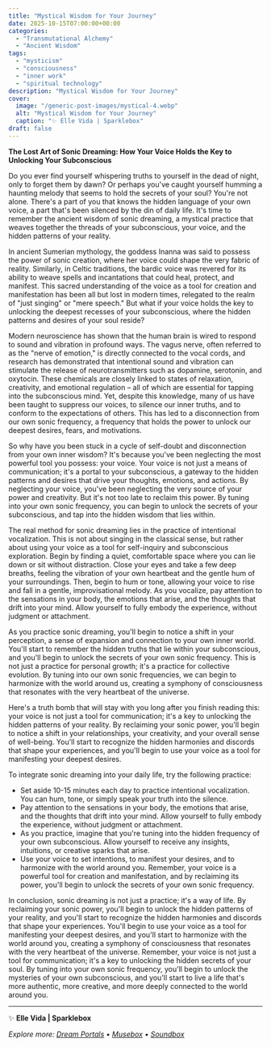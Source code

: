 ```yaml
---
title: "Mystical Wisdom for Your Journey"
date: 2025-10-15T07:00:00+00:00
categories:
  - "Transmutational Alchemy"
  - "Ancient Wisdom"
tags:
  - "mysticism"
  - "consciousness"
  - "inner work"
  - "spiritual technology"
description: "Mystical Wisdom for Your Journey"
cover:
  image: "/generic-post-images/mystical-4.webp"
  alt: "Mystical Wisdom for Your Journey"
  caption: "✨ Elle Vida | Sparklebox"
draft: false
---
```


**The Lost Art of Sonic Dreaming: How Your Voice Holds the Key to Unlocking Your Subconscious**

Do you ever find yourself whispering truths to yourself in the dead of night, only to forget them by dawn? Or perhaps you've caught yourself humming a haunting melody that seems to hold the secrets of your soul? You're not alone. There's a part of you that knows the hidden language of your own voice, a part that's been silenced by the din of daily life. It's time to remember the ancient wisdom of sonic dreaming, a mystical practice that weaves together the threads of your subconscious, your voice, and the hidden patterns of your reality.

In ancient Sumerian mythology, the goddess Inanna was said to possess the power of sonic creation, where her voice could shape the very fabric of reality. Similarly, in Celtic traditions, the bardic voice was revered for its ability to weave spells and incantations that could heal, protect, and manifest. This sacred understanding of the voice as a tool for creation and manifestation has been all but lost in modern times, relegated to the realm of "just singing" or "mere speech." But what if your voice holds the key to unlocking the deepest recesses of your subconscious, where the hidden patterns and desires of your soul reside?

Modern neuroscience has shown that the human brain is wired to respond to sound and vibration in profound ways. The vagus nerve, often referred to as the "nerve of emotion," is directly connected to the vocal cords, and research has demonstrated that intentional sound and vibration can stimulate the release of neurotransmitters such as dopamine, serotonin, and oxytocin. These chemicals are closely linked to states of relaxation, creativity, and emotional regulation – all of which are essential for tapping into the subconscious mind. Yet, despite this knowledge, many of us have been taught to suppress our voices, to silence our inner truths, and to conform to the expectations of others. This has led to a disconnection from our own sonic frequency, a frequency that holds the power to unlock our deepest desires, fears, and motivations.

So why have you been stuck in a cycle of self-doubt and disconnection from your own inner wisdom? It's because you've been neglecting the most powerful tool you possess: your voice. Your voice is not just a means of communication; it's a portal to your subconscious, a gateway to the hidden patterns and desires that drive your thoughts, emotions, and actions. By neglecting your voice, you've been neglecting the very source of your power and creativity. But it's not too late to reclaim this power. By tuning into your own sonic frequency, you can begin to unlock the secrets of your subconscious, and tap into the hidden wisdom that lies within.

The real method for sonic dreaming lies in the practice of intentional vocalization. This is not about singing in the classical sense, but rather about using your voice as a tool for self-inquiry and subconscious exploration. Begin by finding a quiet, comfortable space where you can lie down or sit without distraction. Close your eyes and take a few deep breaths, feeling the vibration of your own heartbeat and the gentle hum of your surroundings. Then, begin to hum or tone, allowing your voice to rise and fall in a gentle, improvisational melody. As you vocalize, pay attention to the sensations in your body, the emotions that arise, and the thoughts that drift into your mind. Allow yourself to fully embody the experience, without judgment or attachment.

As you practice sonic dreaming, you'll begin to notice a shift in your perception, a sense of expansion and connection to your own inner world. You'll start to remember the hidden truths that lie within your subconscious, and you'll begin to unlock the secrets of your own sonic frequency. This is not just a practice for personal growth; it's a practice for collective evolution. By tuning into our own sonic frequencies, we can begin to harmonize with the world around us, creating a symphony of consciousness that resonates with the very heartbeat of the universe.

Here's a truth bomb that will stay with you long after you finish reading this: your voice is not just a tool for communication; it's a key to unlocking the hidden patterns of your reality. By reclaiming your sonic power, you'll begin to notice a shift in your relationships, your creativity, and your overall sense of well-being. You'll start to recognize the hidden harmonies and discords that shape your experiences, and you'll begin to use your voice as a tool for manifesting your deepest desires.

To integrate sonic dreaming into your daily life, try the following practice:

* Set aside 10-15 minutes each day to practice intentional vocalization. You can hum, tone, or simply speak your truth into the silence.
* Pay attention to the sensations in your body, the emotions that arise, and the thoughts that drift into your mind. Allow yourself to fully embody the experience, without judgment or attachment.
* As you practice, imagine that you're tuning into the hidden frequency of your own subconscious. Allow yourself to receive any insights, intuitions, or creative sparks that arise.
* Use your voice to set intentions, to manifest your desires, and to harmonize with the world around you. Remember, your voice is a powerful tool for creation and manifestation, and by reclaiming its power, you'll begin to unlock the secrets of your own sonic frequency.

In conclusion, sonic dreaming is not just a practice; it's a way of life. By reclaiming your sonic power, you'll begin to unlock the hidden patterns of your reality, and you'll start to recognize the hidden harmonies and discords that shape your experiences. You'll begin to use your voice as a tool for manifesting your deepest desires, and you'll start to harmonize with the world around you, creating a symphony of consciousness that resonates with the very heartbeat of the universe. Remember, your voice is not just a tool for communication; it's a key to unlocking the hidden secrets of your soul. By tuning into your own sonic frequency, you'll begin to unlock the mysteries of your own subconscious, and you'll start to live a life that's more authentic, more creative, and more deeply connected to the world around you.

---

✨ **Elle Vida | Sparklebox**

*Explore more: [Dream Portals](/the-dreamtoolkit/) • [Musebox](/musebox-dreams/) • [Soundbox](/soundbox/)*
